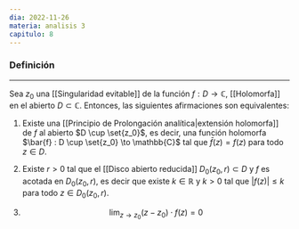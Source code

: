 ```yaml
---
dia: 2022-11-26
materia: analisis 3
capitulo: 8
---
```

### Definición
---
Sea $z_0$ una [[Singularidad evitable]] de la función $f : D \to \mathbb{C}$, [[Holomorfa]] en el abierto $D \subset \mathbb{C}$. Entonces, las siguientes afirmaciones son equivalentes:

1) Existe una [[Principio de Prolongación analítica|extensión holomorfa]] de $f$ al abierto $D \cup \set{z_0}$, es decir, una función holomorfa $\bar{f} : D \cup \set{z_0} \to \mathbb{C}$ tal que $\bar{f}(z) = f(z)$ para todo $z \in D$.     

2) Existe $r > 0$ tal que el [[Disco abierto reducida]] $D_0(z_0, r) \subset D$ y $f$ es acotada en $D_0(z_0, r)$, es decir que existe $k \in \mathbb{R}$ y $k > 0$ tal que $|f(z)| \le k$ para todo $z \in D_0(z_0, r)$. 

3) $$ \lim_{z \to z_0} (z - z_0) \cdot f(z) = 0 $$